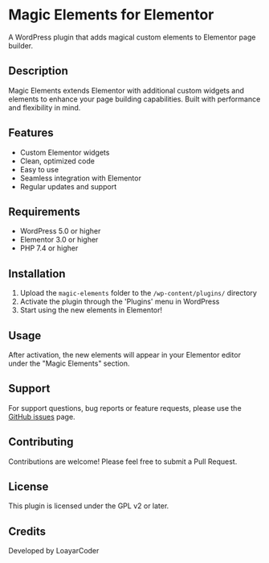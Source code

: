# Magic Elements for Elementor

A WordPress plugin that adds magical custom elements to Elementor page builder.

## Description

Magic Elements extends Elementor with additional custom widgets and elements to enhance your page building capabilities. Built with performance and flexibility in mind.

## Features

- Custom Elementor widgets
- Clean, optimized code
- Easy to use
- Seamless integration with Elementor
- Regular updates and support

## Requirements

- WordPress 5.0 or higher
- Elementor 3.0 or higher
- PHP 7.4 or higher

## Installation

1. Upload the `magic-elements` folder to the `/wp-content/plugins/` directory
2. Activate the plugin through the 'Plugins' menu in WordPress
3. Start using the new elements in Elementor!

## Usage

After activation, the new elements will appear in your Elementor editor under the "Magic Elements" section.

## Support

For support questions, bug reports or feature requests, please use the [GitHub issues](https://github.com/yourusername/magic-elements/issues) page.

## Contributing

Contributions are welcome! Please feel free to submit a Pull Request.

## License

This plugin is licensed under the GPL v2 or later.

## Credits

Developed by LoayarCoder

